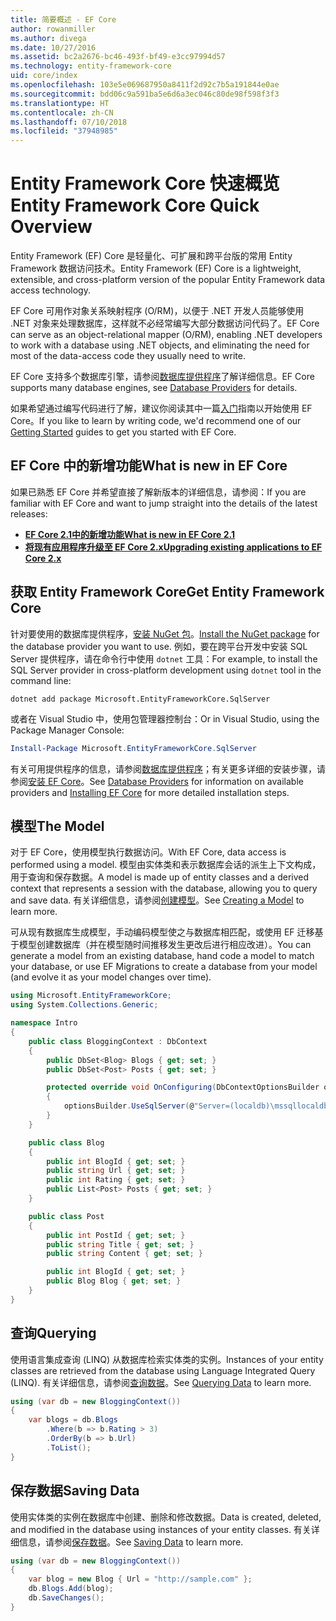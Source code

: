 ```yaml
---
title: 简要概述 - EF Core
author: rowanmiller
ms.author: divega
ms.date: 10/27/2016
ms.assetid: bc2a2676-bc46-493f-bf49-e3cc97994d57
ms.technology: entity-framework-core
uid: core/index
ms.openlocfilehash: 103e5e069687950a8411f2d92c7b5a191844e0ae
ms.sourcegitcommit: bdd06c9a591ba5e6d6a3ec046c80de98f598f3f3
ms.translationtype: HT
ms.contentlocale: zh-CN
ms.lasthandoff: 07/10/2018
ms.locfileid: "37948985"
---
```

# <a name="entity-framework-core-quick-overview"></a><span data-ttu-id="fed00-102">Entity Framework Core 快速概览</span><span class="sxs-lookup"><span data-stu-id="fed00-102">Entity Framework Core Quick Overview</span></span>

<span data-ttu-id="fed00-103">Entity Framework (EF) Core 是轻量化、可扩展和跨平台版的常用 Entity Framework 数据访问技术。</span><span class="sxs-lookup"><span data-stu-id="fed00-103">Entity Framework (EF) Core is a lightweight, extensible, and cross-platform version of the popular Entity Framework data access technology.</span></span>

<span data-ttu-id="fed00-104">EF Core 可用作对象关系映射程序 (O/RM)，以便于 .NET 开发人员能够使用 .NET 对象来处理数据库，这样就不必经常编写大部分数据访问代码了。</span><span class="sxs-lookup"><span data-stu-id="fed00-104">EF Core can serve as an object-relational mapper (O/RM), enabling .NET developers to work with a database using .NET objects, and eliminating the need for most of the data-access code they usually need to write.</span></span>

<span data-ttu-id="fed00-105">EF Core 支持多个数据库引擎，请参阅[数据库提供程序](providers/index.md)了解详细信息。</span><span class="sxs-lookup"><span data-stu-id="fed00-105">EF Core supports many database engines, see [Database Providers](providers/index.md) for details.</span></span>

<span data-ttu-id="fed00-106">如果希望通过编写代码进行了解，建议你阅读其中一篇[入门](get-started/index.md)指南以开始使用 EF Core。</span><span class="sxs-lookup"><span data-stu-id="fed00-106">If you like to learn by writing code, we'd recommend one of our [Getting Started](get-started/index.md) guides to get you started with EF Core.</span></span>

## <a name="what-is-new-in-ef-core"></a><span data-ttu-id="fed00-107">EF Core 中的新增功能</span><span class="sxs-lookup"><span data-stu-id="fed00-107">What is new in EF Core</span></span>

<span data-ttu-id="fed00-108">如果已熟悉 EF Core 并希望直接了解新版本的详细信息，请参阅：</span><span class="sxs-lookup"><span data-stu-id="fed00-108">If you are familiar with EF Core and want to jump straight into the details of the latest releases:</span></span>

- <span data-ttu-id="fed00-109">**[EF Core 2.1中的新增功能](xref:core/what-is-new/ef-core-2.1)**</span><span class="sxs-lookup"><span data-stu-id="fed00-109">**[What is new in EF Core 2.1](xref:core/what-is-new/ef-core-2.1)**</span></span>
- <span data-ttu-id="fed00-110">**[将现有应用程序升级至 EF Core 2.x](xref:core/miscellaneous/1x-2x-upgrade)**</span><span class="sxs-lookup"><span data-stu-id="fed00-110">**[Upgrading existing applications to EF Core 2.x](xref:core/miscellaneous/1x-2x-upgrade)**</span></span>


## <a name="get-entity-framework-core"></a><span data-ttu-id="fed00-111">获取 Entity Framework Core</span><span class="sxs-lookup"><span data-stu-id="fed00-111">Get Entity Framework Core</span></span>

<span data-ttu-id="fed00-112">针对要使用的数据库提供程序，[安装 NuGet 包](https://docs.nuget.org/ndocs/quickstart/use-a-package)。</span><span class="sxs-lookup"><span data-stu-id="fed00-112">[Install the NuGet package](https://docs.nuget.org/ndocs/quickstart/use-a-package) for the database provider you want to use.</span></span> <span data-ttu-id="fed00-113">例如，要在跨平台开发中安装 SQL Server 提供程序，请在命令行中使用 `dotnet` 工具：</span><span class="sxs-lookup"><span data-stu-id="fed00-113">For example, to install the SQL Server provider in cross-platform development using `dotnet` tool in the command line:</span></span>

``` Console
dotnet add package Microsoft.EntityFrameworkCore.SqlServer
```

<span data-ttu-id="fed00-114">或者在 Visual Studio 中，使用包管理器控制台：</span><span class="sxs-lookup"><span data-stu-id="fed00-114">Or in Visual Studio, using the Package Manager Console:</span></span>

``` PowerShell
Install-Package Microsoft.EntityFrameworkCore.SqlServer
```
<span data-ttu-id="fed00-115">有关可用提供程序的信息，请参阅[数据库提供程序](providers/index.md)；有关更多详细的安装步骤，请参阅[安装 EF Core](get-started/install/index.md)。</span><span class="sxs-lookup"><span data-stu-id="fed00-115">See [Database Providers](providers/index.md) for information on available providers and [Installing EF Core](get-started/install/index.md) for more detailed installation steps.</span></span>

## <a name="the-model"></a><span data-ttu-id="fed00-116">模型</span><span class="sxs-lookup"><span data-stu-id="fed00-116">The Model</span></span>

<span data-ttu-id="fed00-117">对于 EF Core，使用模型执行数据访问。</span><span class="sxs-lookup"><span data-stu-id="fed00-117">With EF Core, data access is performed using a model.</span></span> <span data-ttu-id="fed00-118">模型由实体类和表示数据库会话的派生上下文构成，用于查询和保存数据。</span><span class="sxs-lookup"><span data-stu-id="fed00-118">A model is made up of entity classes and a derived context that represents a session with the database, allowing you to query and save data.</span></span> <span data-ttu-id="fed00-119">有关详细信息，请参阅[创建模型](modeling/index.md)。</span><span class="sxs-lookup"><span data-stu-id="fed00-119">See [Creating a Model](modeling/index.md) to learn more.</span></span>

<span data-ttu-id="fed00-120">可从现有数据库生成模型，手动编码模型使之与数据库相匹配，或使用 EF 迁移基于模型创建数据库（并在模型随时间推移发生更改后进行相应改进）。</span><span class="sxs-lookup"><span data-stu-id="fed00-120">You can generate a model from an existing database, hand code a model to match your database, or use EF Migrations to create a database from your model (and evolve it as your model changes over time).</span></span>

``` csharp
using Microsoft.EntityFrameworkCore;
using System.Collections.Generic;

namespace Intro
{
    public class BloggingContext : DbContext
    {
        public DbSet<Blog> Blogs { get; set; }
        public DbSet<Post> Posts { get; set; }

        protected override void OnConfiguring(DbContextOptionsBuilder optionsBuilder)
        {
            optionsBuilder.UseSqlServer(@"Server=(localdb)\mssqllocaldb;Database=MyDatabase;Trusted_Connection=True;");
        }
    }

    public class Blog
    {
        public int BlogId { get; set; }
        public string Url { get; set; }
        public int Rating { get; set; }
        public List<Post> Posts { get; set; }
    }

    public class Post
    {
        public int PostId { get; set; }
        public string Title { get; set; }
        public string Content { get; set; }

        public int BlogId { get; set; }
        public Blog Blog { get; set; }
    }
}
```

## <a name="querying"></a><span data-ttu-id="fed00-121">查询</span><span class="sxs-lookup"><span data-stu-id="fed00-121">Querying</span></span>

<span data-ttu-id="fed00-122">使用语言集成查询 (LINQ) 从数据库检索实体类的实例。</span><span class="sxs-lookup"><span data-stu-id="fed00-122">Instances of your entity classes are retrieved from the database using Language Integrated Query (LINQ).</span></span> <span data-ttu-id="fed00-123">有关详细信息，请参阅[查询数据](querying/index.md)。</span><span class="sxs-lookup"><span data-stu-id="fed00-123">See [Querying Data](querying/index.md) to learn more.</span></span>

``` csharp
using (var db = new BloggingContext())
{
    var blogs = db.Blogs
        .Where(b => b.Rating > 3)
        .OrderBy(b => b.Url)
        .ToList();
}
```

## <a name="saving-data"></a><span data-ttu-id="fed00-124">保存数据</span><span class="sxs-lookup"><span data-stu-id="fed00-124">Saving Data</span></span>

<span data-ttu-id="fed00-125">使用实体类的实例在数据库中创建、删除和修改数据。</span><span class="sxs-lookup"><span data-stu-id="fed00-125">Data is created, deleted, and modified in the database using instances of your entity classes.</span></span> <span data-ttu-id="fed00-126">有关详细信息，请参阅[保存数据](saving/index.md)。</span><span class="sxs-lookup"><span data-stu-id="fed00-126">See [Saving Data](saving/index.md) to learn more.</span></span>

``` csharp
using (var db = new BloggingContext())
{
    var blog = new Blog { Url = "http://sample.com" };
    db.Blogs.Add(blog);
    db.SaveChanges();
}
```
